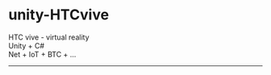 # unity-HTCvive

HTC vive - virtual reality<br />
Unity + C#<br />
Net + IoT + BTC + ...<br />
<hr />
